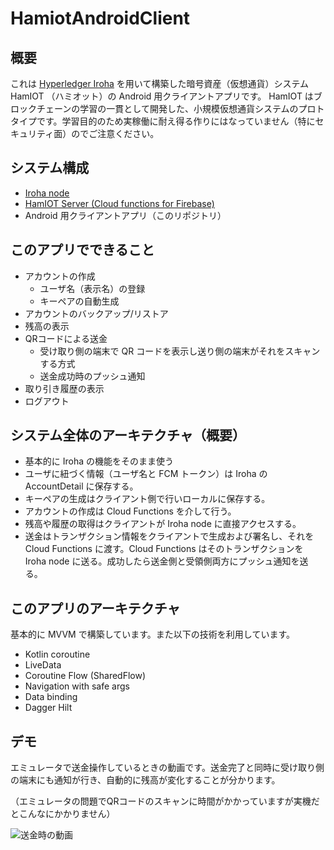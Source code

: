 # HamiotAndroidClient
## 概要
これは [Hyperledger Iroha](https://github.com/hyperledger/iroha) を用いて構築した暗号資産（仮想通貨）システム HamIOT （ハミオット）の Android 用クライアントアプリです。
HamIOT はブロックチェーンの学習の一貫として開発した、小規模仮想通貨システムのプロトタイプです。学習目的のため実稼働に耐え得る作りにはなっていません（特にセキュリティ面）のでご注意ください。

## システム構成
- [Iroha node](https://github.com/hyperledger/iroha)
- [HamIOT Server (Cloud functions for Firebase)](https://github.com/ishihatta/HamiotFirebase)
- Android 用クライアントアプリ（このリポジトリ）

## このアプリでできること
- アカウントの作成
  - ユーザ名（表示名）の登録
  - キーペアの自動生成
- アカウントのバックアップ/リストア
- 残高の表示
- QRコードによる送金
  - 受け取り側の端末で QR コードを表示し送り側の端末がそれをスキャンする方式
  - 送金成功時のプッシュ通知
- 取り引き履歴の表示
- ログアウト

## システム全体のアーキテクチャ（概要）
- 基本的に Iroha の機能をそのまま使う
- ユーザに紐づく情報（ユーザ名と FCM トークン）は Iroha の AccountDetail に保存する。
- キーペアの生成はクライアント側で行いローカルに保存する。
- アカウントの作成は Cloud Functions を介して行う。
- 残高や履歴の取得はクライアントが Iroha node に直接アクセスする。
- 送金はトランザクション情報をクライアントで生成および署名し、それを Cloud Functions に渡す。Cloud Functions はそのトランザクションを Iroha node に送る。成功したら送金側と受領側両方にプッシュ通知を送る。

## このアプリのアーキテクチャ
基本的に MVVM で構築しています。また以下の技術を利用しています。

- Kotlin coroutine
- LiveData
- Coroutine Flow (SharedFlow)
- Navigation with safe args
- Data binding
- Dagger Hilt

## デモ
エミュレータで送金操作しているときの動画です。送金完了と同時に受け取り側の端末にも通知が行き、自動的に残高が変化することが分かります。

（エミュレータの問題でQRコードのスキャンに時間がかかっていますが実機だとこんなにかかりません）

![送金時の動画](https://user-images.githubusercontent.com/40629744/117840640-50d7a080-b2b7-11eb-8755-11df12d8c22f.gif)
